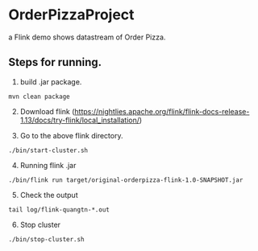 # OrderPizzaProject

a Flink demo shows datastream of Order Pizza.

## Steps for running.

1. build .jar package.

```
mvn clean package
```

2. Download flink (https://nightlies.apache.org/flink/flink-docs-release-1.13/docs/try-flink/local_installation/)


3. Go to the above flink directory. 

```
./bin/start-cluster.sh
```

4. Running flink .jar
```
./bin/flink run target/original-orderpizza-flink-1.0-SNAPSHOT.jar
```

5. Check the output
```
tail log/flink-quangtn-*.out
```

6. Stop cluster
```
./bin/stop-cluster.sh
```
